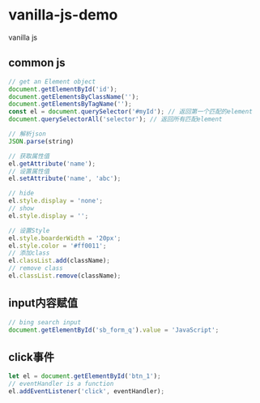 # vanilla-js-demo
vanilla js

## common js
```javascript
// get an Element object
document.getElementById('id');
document.getElementsByClassName('');
document.getElementsByTagName('');
const el = document.querySelector('#myId'); // 返回第一个匹配的element
document.querySelectorAll('selector'); // 返回所有匹配element
```

```javascript
// 解析json
JSON.parse(string)
```

```javascript
// 获取属性值
el.getAttribute('name');
// 设置属性值
el.setAttribute('name', 'abc');
```

```javascript
// hide
el.style.display = 'none';
// show
el.style.display = '';
```

```javascript
// 设置Style
el.style.boarderWidth = '20px';
el.style.color = '#ff0011';
// 添加class
el.classList.add(className);
// remove class
el.classList.remove(className);
```

## input内容赋值
```javascript
// bing search input
document.getElementById('sb_form_q').value = 'JavaScript';
```

## click事件
```javascript
let el = document.getElementById('btn_1');
// eventHandler is a function
el.addEventListener('click', eventHandler);
```

